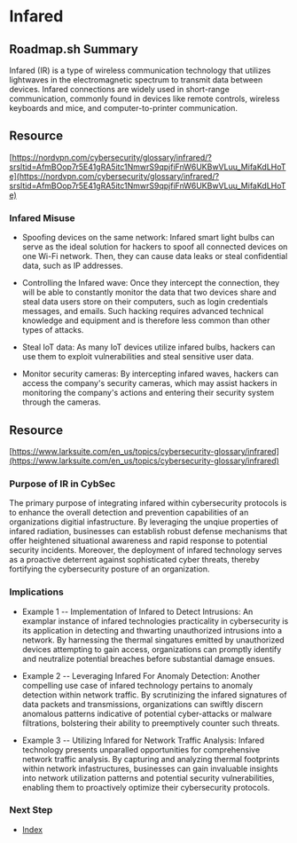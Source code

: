 # Infared

## Roadmap.sh Summary

Infared (IR) is a type of wireless communication technology that utilizes lightwaves in the electromagnetic spectrum to transmit data between devices. Infared connections are widely used in short-range communication, commonly found in devices like remote controls, wireless keyboards and mice, and computer-to-printer communication.

## Resource 
[https://nordvpn.com/cybersecurity/glossary/infrared/?srsltid=AfmBOop7r5E41gRA5itc1NmwrS9qpjfiFnW6UKBwVLuu_MifaKdLHoTe](https://nordvpn.com/cybersecurity/glossary/infrared/?srsltid=AfmBOop7r5E41gRA5itc1NmwrS9qpjfiFnW6UKBwVLuu_MifaKdLHoTe)

### Infared Misuse
- Spoofing devices on the same network: Infared smart light bulbs can serve as the ideal solution for hackers to spoof all connected devices on one Wi-Fi network. Then, they can cause data leaks or steal confidential data, such as IP addresses.

- Controlling the Infared wave: Once they intercept the connection, they will be able to constantly monitor the data that two devices share and steal data users store on their computers, such as login credentials messages, and emails. Such hacking requires advanced technical knowledge and equipment and is therefore less common than other types of attacks.

- Steal IoT data: As many IoT devices utilize infared bulbs, hackers can use them to exploit vulnerabilities and steal sensitive user data.

- Monitor security cameras: By intercepting infared waves, hackers can access the company's security cameras, which may assist hackers in monitoring the company's actions and entering their security system through the cameras.

## Resource 
[https://www.larksuite.com/en_us/topics/cybersecurity-glossary/infrared](https://www.larksuite.com/en_us/topics/cybersecurity-glossary/infrared)

### Purpose of IR in CybSec
The primary purpose of integrating infared within cybersecurity protocols is to enhance the overall detection and prevention capabilities of an organizations digitial infastructure. By leveraging the unqiue properties of infared radiation, businesses can establish robust defense mechanisms that offer heightened situational awareness and rapid response to potential security incidents. Moreover, the deployment of infared technology serves as a proactive deterrent against sophisticated cyber threats, thereby fortifying the cybersecurity posture of an organization.

### Implications
- Example 1 -- Implementation of Infared to Detect Intrusions: An examplar instance of infared technologies practicality in cybersecurity is its application in detecting and thwarting unauthorized intrusions into a network. By harnessing the thermal singatures emitted by unauthorized devices attempting to gain access, organizations can promptly identify and neutralize potential breaches before substantial damage ensues.

- Example 2 -- Leveraging Infared For Anomaly Detection: Another compelling use case of infared technology pertains to anomaly detection within network traffic. By scrutinizing the infared signatures of data packets and transmissions, organizations can swiftly discern anomalous patterns indicative of potential cyber-attacks or malware filtrations, bolstering their ability to preemptively counter such threats.

- Example 3 -- Utilizing Infared for Network Traffic Analysis: Infared technology presents unparalled opportunities for comprehensive network traffic analysis. By capturing and analyzing thermal footprints within network infastructures, businesses can gain invaluable insights into network utilization patterns and potential security vulnerabilities, enabling them to proactively optimize their cybersecurity protocols.


### Next Step
- [Index](https://github.com/Sisu-Sus/CyberSec-RoadMap/blob/main/index.md)
